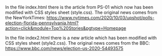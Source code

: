 In the file index.html there is the article from PS-01 which now has been modified with CSS styles sheet (style.css). The original news comes from the NewYorkTimes:
https://www.nytimes.com/2020/10/03/upshot/polls-election-florida-pennsylvania.html?action=click&module=Top%20Stories&pgtype=Homepage

In the file index2.html there is a new article which has been modified with CSS styles sheet (style2.css). The original news comes from the BBC:
https://www.bbc.com/news/election-us-2020-54493575
